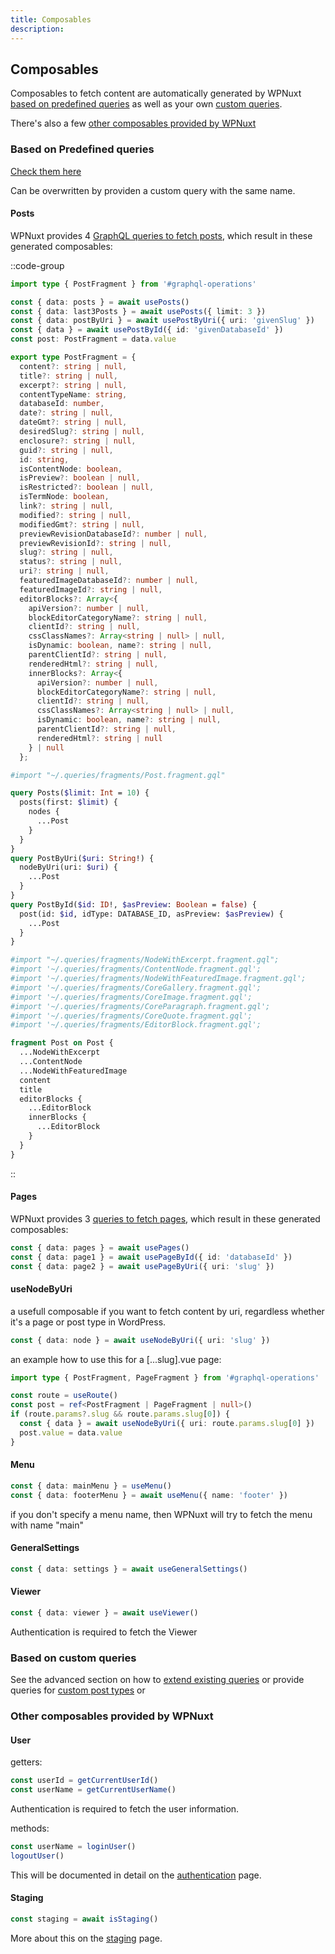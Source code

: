 ```yaml
---
title: Composables
description: 
---
```


## Composables

Composables to fetch content are automatically generated by WPNuxt [based on predefined queries](#based-on-predefined-queries) as well as your own [custom queries](#based-on-custom-queries).

There's also a few [other composables provided by WPNuxt](#other-composables-provided-by-wpnuxt)

### Based on Predefined queries

[Check them here](https://github.com/vernaillen/wpnuxt-module/tree/main/src/runtime/queries)

Can be overwritten by providen a custom query with the same name.

#### Posts

WPNuxt provides 4 [GraphQL queries to fetch posts](https://github.com/vernaillen/wpnuxt-module/blob/main/src/runtime/queries/Posts.gql), which result in these generated composables:

::code-group
  ```ts twoslash [Composables]
  import type { PostFragment } from '#graphql-operations'

  const { data: posts } = await usePosts()
  const { data: last3Posts } = await usePosts({ limit: 3 })
  const { data: postByUri } = await usePostByUri({ uri: 'givenSlug' })
  const { data } = await usePostById({ id: 'givenDatabaseId' })
  const post: PostFragment = data.value
  ```

  ```typescript [PostFragment type]
  export type PostFragment = {
    content?: string | null, 
    title?: string | null, 
    excerpt?: string | null, 
    contentTypeName: string, 
    databaseId: number, 
    date?: string | null, 
    dateGmt?: string | null, 
    desiredSlug?: string | null, 
    enclosure?: string | null, 
    guid?: string | null, 
    id: string, 
    isContentNode: boolean, 
    isPreview?: boolean | null, 
    isRestricted?: boolean | null, 
    isTermNode: boolean, 
    link?: string | null, 
    modified?: string | null, 
    modifiedGmt?: string | null, 
    previewRevisionDatabaseId?: number | null, 
    previewRevisionId?: string | null, 
    slug?: string | null, 
    status?: string | null, 
    uri?: string | null, 
    featuredImageDatabaseId?: number | null, 
    featuredImageId?: string | null, 
    editorBlocks?: Array<{ 
      apiVersion?: number | null, 
      blockEditorCategoryName?: string | null, 
      clientId?: string | null, 
      cssClassNames?: Array<string | null> | null, 
      isDynamic: boolean, name?: string | null, 
      parentClientId?: string | null, 
      renderedHtml?: string | null, 
      innerBlocks?: Array<{ 
        apiVersion?: number | null, 
        blockEditorCategoryName?: string | null, 
        clientId?: string | null, 
        cssClassNames?: Array<string | null> | null, 
        isDynamic: boolean, name?: string | null, 
        parentClientId?: string | null, 
        renderedHtml?: string | null 
      } | null 
    };
  ```

  ```graphql [GraphQL Queries]
  #import "~/.queries/fragments/Post.fragment.gql"

  query Posts($limit: Int = 10) {
    posts(first: $limit) {
      nodes {
        ...Post
      }
    }
  }
  query PostByUri($uri: String!) {
    nodeByUri(uri: $uri) {
      ...Post
    }
  }
  query PostById($id: ID!, $asPreview: Boolean = false) {
    post(id: $id, idType: DATABASE_ID, asPreview: $asPreview) {
      ...Post
    }
  }
  ```

  ```graphql [GraphQL Fragment]
  #import "~/.queries/fragments/NodeWithExcerpt.fragment.gql";
  #import '~/.queries/fragments/ContentNode.fragment.gql';
  #import '~/.queries/fragments/NodeWithFeaturedImage.fragment.gql';
  #import '~/.queries/fragments/CoreGallery.fragment.gql';
  #import '~/.queries/fragments/CoreImage.fragment.gql';
  #import '~/.queries/fragments/CoreParagraph.fragment.gql';
  #import '~/.queries/fragments/CoreQuote.fragment.gql';
  #import '~/.queries/fragments/EditorBlock.fragment.gql';

  fragment Post on Post {
    ...NodeWithExcerpt
    ...ContentNode
    ...NodeWithFeaturedImage
    content
    title
    editorBlocks {
      ...EditorBlock
      innerBlocks {
        ...EditorBlock
      }
    }
  }
  ```
::

#### Pages

WPNuxt provides 3 [queries to fetch pages](https://github.com/vernaillen/wpnuxt-module/blob/main/src/runtime/queries/Page.gql), which result in these generated composables:

```ts twoslash [pages]
const { data: pages } = await usePages()
const { data: page1 } = await usePageById({ id: 'databaseId' })
const { data: page2 } = await usePageByUri({ uri: 'slug' })
```

#### useNodeByUri

a usefull composable if you want to fetch content by uri, regardless whether it's a page or post type in WordPress.

```ts twoslash
const { data: node } = await useNodeByUri({ uri: 'slug' })
```

an example how to use this for a \[...slug\].vue page:
```ts twoslash
import type { PostFragment, PageFragment } from '#graphql-operations'

const route = useRoute()
const post = ref<PostFragment | PageFragment | null>()
if (route.params?.slug && route.params.slug[0]) {
  const { data } = await useNodeByUri({ uri: route.params.slug[0] })
  post.value = data.value
}
```

#### Menu

```ts twoslash
const { data: mainMenu } = useMenu()
const { data: footerMenu } = await useMenu({ name: 'footer' })
```
if you don't specify a menu name, then WPNuxt will try to fetch the menu with name "main"

#### GeneralSettings

```ts twoslash
const { data: settings } = await useGeneralSettings()
```

#### Viewer

```ts twoslash
const { data: viewer } = await useViewer()
```
Authentication is required to fetch the Viewer

### Based on custom queries

See the advanced section on how to [extend existing queries](../advanced/extending-posts.md) or provide queries for [custom post types](../advanced/custom-post-types.md) or

### Other composables provided by WPNuxt

#### User

getters:
```ts twoslash
const userId = getCurrentUserId()
const userName = getCurrentUserName()
```
Authentication is required to fetch the user information.

methods:
```ts twoslash
const userName = loginUser()
logoutUser()
```
This will be documented in detail on the [authentication](./4.authentication.md) page.

#### Staging

```ts twoslash
const staging = await isStaging()
```
More about this on the [staging](../3.advanced/4.staging.md) page.
